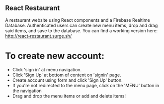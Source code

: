 ## React Restaurant

A restaurant website using React components and a Firebase Realtime Database. Authenticated users can create new menu items, drop and drag said items, and save to the database. You can find a working version here: http://react-restaurant.surge.sh/

# To create new account:

- Click 'sign in' at menu navigation.
- Click 'Sign Up' at bottom of content on 'signin' page.
- Create account using form and click 'Sign Up' button.
- If you're not redirected to the menu page, click on the 'MENU' button in the navigation
- Drag and drop the menu items or add and delete items!
